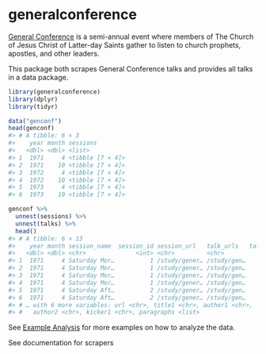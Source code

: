 
<!-- README.md is generated from README.Rmd. Please edit that file -->

# generalconference

[General
Conference](https://www.churchofjesuschrist.org/study/general-conference?lang=eng)
is a semi-annual event where members of The Church of Jesus Christ of
Latter-day Saints gather to listen to church prophets, apostles, and
other leaders.

This package both scrapes General Conference talks and provides all
talks in a data package.

``` r
library(generalconference)
library(dplyr)
library(tidyr)
```

``` r
data("genconf")
head(genconf)
#> # A tibble: 6 × 3
#>    year month sessions        
#>   <dbl> <dbl> <list>          
#> 1  1971     4 <tibble [7 × 4]>
#> 2  1971    10 <tibble [7 × 4]>
#> 3  1972     4 <tibble [7 × 4]>
#> 4  1972    10 <tibble [7 × 4]>
#> 5  1973     4 <tibble [7 × 4]>
#> 6  1973    10 <tibble [7 × 4]>
```

``` r
genconf %>%
  unnest(sessions) %>%
  unnest(talks) %>%
  head()
#> # A tibble: 6 × 13
#>    year month session_name  session_id session_url   talk_urls   talk_session_id
#>   <dbl> <dbl> <chr>              <int> <chr>         <chr>                 <int>
#> 1  1971     4 Saturday Mor…          1 /study/gener… /study/gen…               1
#> 2  1971     4 Saturday Mor…          1 /study/gener… /study/gen…               2
#> 3  1971     4 Saturday Mor…          1 /study/gener… /study/gen…               3
#> 4  1971     4 Saturday Mor…          1 /study/gener… /study/gen…               4
#> 5  1971     4 Saturday Aft…          2 /study/gener… /study/gen…               1
#> 6  1971     4 Saturday Aft…          2 /study/gener… /study/gen…               2
#> # … with 6 more variables: url <chr>, title1 <chr>, author1 <chr>,
#> #   author2 <chr>, kicker1 <chr>, paragraphs <list>
```

See [Example
Analysis](https://bryanwhiting.github.io/generalconference/docs/articles/example-analysis.html)
for more examples on how to analyze the data.

See documentation for scrapers
